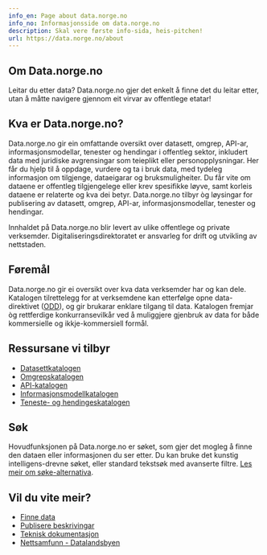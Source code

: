 ```yaml
---
info_en: Page about data.norge.no
info_no: Informasjonsside om data.norge.no
description: Skal vere første info-sida, heis-pitchen!
url: https://data.norge.no/about
---
```


## Om Data.norge.no

Leitar du etter data? Data.norge.no gjer det enkelt å finne det du leitar etter, utan å måtte navigere gjennom eit virvar av offentlege etatar!

## Kva er Data.norge.no?

Data.norge.no gir ein omfattande oversikt over datasett, omgrep, API-ar, informasjonsmodellar, tenester og hendingar i offentleg sektor, inkludert data med juridiske avgrensingar som teieplikt eller personopplysningar. Her får du hjelp til å oppdage, vurdere og ta i bruk data, med tydeleg informasjon om tilgjenge, dataeigarar og bruksmuligheiter. Du får vite om dataene er offentleg tilgjengelege eller krev spesifikke løyve, samt korleis dataene er relaterte og kva dei betyr. Data.norge.no tilbyr òg løysingar for publisering av datasett, omgrep, API-ar, informasjonsmodellar, tenester og hendingar.

Innhaldet på Data.norge.no blir levert av ulike offentlege og private verksemder. Digitaliseringsdirektoratet er ansvarleg for drift og utvikling av nettstaden.

## Føremål

Data.norge.no gir ei oversikt over kva data verksemder har og kan dele. Katalogen tilrettelegg for at verksemdene kan etterfølge opne data-direktivet ([ODD](https://www.digdir.no/datadeling/oversikt-over-eu-regelverk-om-deling-og-bruk-av-data/3251#pne_datadirektivetopen_data_directive_odd)), og gir brukarar enklare tilgang til data. Katalogen fremjar òg rettferdige konkurransevilkår ved å muliggjere gjenbruk av data for både kommersielle og ikkje-kommersiell formål.

## Ressursane vi tilbyr

- [Datasettkatalogen](https://data.norge.no/datasets)
- [Omgrepskatalogen](https://data.norge.no/concepts)
- [API-katalogen](https://data.norge.no/data-services)
- [Informasjonsmodellkatalogen](https://data.norge.no/information-models)
- [Teneste- og hendingeskatalogen](https://data.norge.no/public-services-and-events)

## Søk

Hovudfunksjonen på Data.norge.no er søket, som gjer det mogleg å finne den dataen eller informasjonen du ser etter. Du kan bruke det kunstig intelligens-drevne søket, eller standard tekstsøk med avanserte filtre. [Les meir om søke-alternativa](lenke).

## Vil du vite meir?

- [Finne data](lenke)
- [Publisere beskrivingar](lenke)
- [Teknisk dokumentasjon](https://informasjonsforvaltning.github.io/)
- [Nettsamfunn - Datalandsbyen](https://datalandsbyen.norge.no/)
